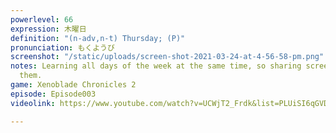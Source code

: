 ```yaml
---
powerlevel: 66
expression: 木曜日
definition: "(n-adv,n-t) Thursday; (P)"
pronunciation: もくようび
screenshot: "/static/uploads/screen-shot-2021-03-24-at-4-56-58-pm.png"
notes: Learning all days of the week at the same time, so sharing screenshots between
  them.
game: Xenoblade Chronicles 2
episode: Episode003
videolink: https://www.youtube.com/watch?v=UCWjT2_Frdk&list=PLUiSI6qGVDKsXmMW0GnjV--kUTLhsKN-K&index=4

---
```


